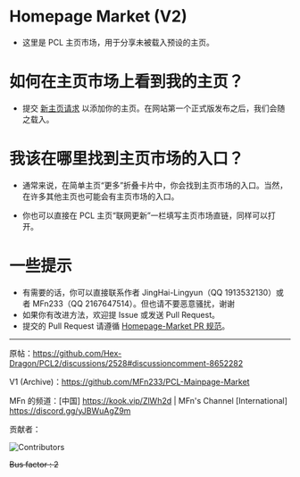 # Homepage Market (V2)

- 这里是 PCL 主页市场，用于分享未被载入预设的主页。

# 如何在主页市场上看到我的主页？

- 提交 [新主页请求](https://github.com/HomePlaza-Of-PCL2/Homepage-Market/issues/new?assignees=&labels=%E6%96%B0%E4%B8%BB%E9%A1%B5&projects=&template=new.yml) 以添加你的主页。在网站第一个正式版发布之后，我们会随之载入。

# 我该在哪里找到主页市场的入口？

- 通常来说，在简单主页“更多”折叠卡片中，你会找到主页市场的入口。当然，在许多其他主页也可能会有主页市场的入口。

- 你也可以直接在 PCL 主页“联网更新”一栏填写主页市场直链，同样可以打开。

# 一些提示

- 有需要的话，你可以直接联系作者 JingHai-Lingyun（QQ 1913532130）或者 MFn233（QQ 2167647514）。但也请不要恶意骚扰，谢谢
- 如果你有改进方法，欢迎提 Issue 或发送 Pull Request。
- 提交的 Pull Request 请遵循 [Homepage-Market PR 规范](./PR.md)。

---

原帖：https://github.com/Hex-Dragon/PCL2/discussions/2528#discussioncomment-8652282

V1 (Archive)：https://github.com/MFn233/PCL-Mainpage-Market

MFn 的频道：[中国] https://kook.vip/ZlWh2d | MFn's Channel [International] https://discord.gg/yJBWuAgZ9m

贡献者：

![Contributors](https://contrib.rocks/image?repo=HomePlaza-Of-PCL2/Homepage-Market)

~~Bus factor : 2~~
